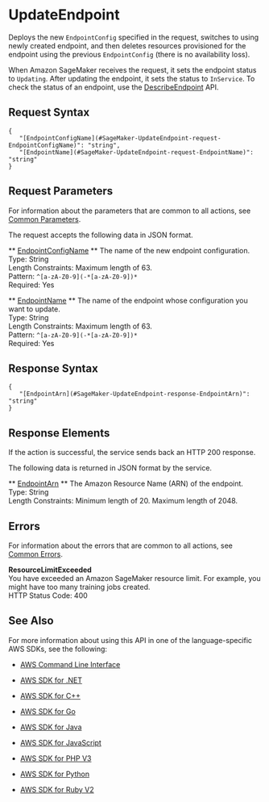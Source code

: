 # UpdateEndpoint<a name="API_UpdateEndpoint"></a>

 Deploys the new `EndpointConfig` specified in the request, switches to using newly created endpoint, and then deletes resources provisioned for the endpoint using the previous `EndpointConfig` \(there is no availability loss\)\. 

When Amazon SageMaker receives the request, it sets the endpoint status to `Updating`\. After updating the endpoint, it sets the status to `InService`\. To check the status of an endpoint, use the [DescribeEndpoint](http://docs.aws.amazon.com/sagemaker/latest/dg/API_DescribeEndpoint.html) API\. 

## Request Syntax<a name="API_UpdateEndpoint_RequestSyntax"></a>

```
{
   "[EndpointConfigName](#SageMaker-UpdateEndpoint-request-EndpointConfigName)": "string",
   "[EndpointName](#SageMaker-UpdateEndpoint-request-EndpointName)": "string"
}
```

## Request Parameters<a name="API_UpdateEndpoint_RequestParameters"></a>

For information about the parameters that are common to all actions, see [Common Parameters](CommonParameters.md)\.

The request accepts the following data in JSON format\.

 ** [EndpointConfigName](#API_UpdateEndpoint_RequestSyntax) **   <a name="SageMaker-UpdateEndpoint-request-EndpointConfigName"></a>
The name of the new endpoint configuration\.  
Type: String  
Length Constraints: Maximum length of 63\.  
Pattern: `^[a-zA-Z0-9](-*[a-zA-Z0-9])*`   
Required: Yes

 ** [EndpointName](#API_UpdateEndpoint_RequestSyntax) **   <a name="SageMaker-UpdateEndpoint-request-EndpointName"></a>
The name of the endpoint whose configuration you want to update\.  
Type: String  
Length Constraints: Maximum length of 63\.  
Pattern: `^[a-zA-Z0-9](-*[a-zA-Z0-9])*`   
Required: Yes

## Response Syntax<a name="API_UpdateEndpoint_ResponseSyntax"></a>

```
{
   "[EndpointArn](#SageMaker-UpdateEndpoint-response-EndpointArn)": "string"
}
```

## Response Elements<a name="API_UpdateEndpoint_ResponseElements"></a>

If the action is successful, the service sends back an HTTP 200 response\.

The following data is returned in JSON format by the service\.

 ** [EndpointArn](#API_UpdateEndpoint_ResponseSyntax) **   <a name="SageMaker-UpdateEndpoint-response-EndpointArn"></a>
The Amazon Resource Name \(ARN\) of the endpoint\.  
Type: String  
Length Constraints: Minimum length of 20\. Maximum length of 2048\.

## Errors<a name="API_UpdateEndpoint_Errors"></a>

For information about the errors that are common to all actions, see [Common Errors](CommonErrors.md)\.

 **ResourceLimitExceeded**   
 You have exceeded an Amazon SageMaker resource limit\. For example, you might have too many training jobs created\.   
HTTP Status Code: 400

## See Also<a name="API_UpdateEndpoint_SeeAlso"></a>

For more information about using this API in one of the language\-specific AWS SDKs, see the following:

+  [AWS Command Line Interface](http://docs.aws.amazon.com/goto/aws-cli/sagemaker-2017-07-24/UpdateEndpoint) 

+  [AWS SDK for \.NET](http://docs.aws.amazon.com/goto/DotNetSDKV3/sagemaker-2017-07-24/UpdateEndpoint) 

+  [AWS SDK for C\+\+](http://docs.aws.amazon.com/goto/SdkForCpp/sagemaker-2017-07-24/UpdateEndpoint) 

+  [AWS SDK for Go](http://docs.aws.amazon.com/goto/SdkForGoV1/sagemaker-2017-07-24/UpdateEndpoint) 

+  [AWS SDK for Java](http://docs.aws.amazon.com/goto/SdkForJava/sagemaker-2017-07-24/UpdateEndpoint) 

+  [AWS SDK for JavaScript](http://docs.aws.amazon.com/goto/AWSJavaScriptSDK/sagemaker-2017-07-24/UpdateEndpoint) 

+  [AWS SDK for PHP V3](http://docs.aws.amazon.com/goto/SdkForPHPV3/sagemaker-2017-07-24/UpdateEndpoint) 

+  [AWS SDK for Python](http://docs.aws.amazon.com/goto/boto3/sagemaker-2017-07-24/UpdateEndpoint) 

+  [AWS SDK for Ruby V2](http://docs.aws.amazon.com/goto/SdkForRubyV2/sagemaker-2017-07-24/UpdateEndpoint) 
